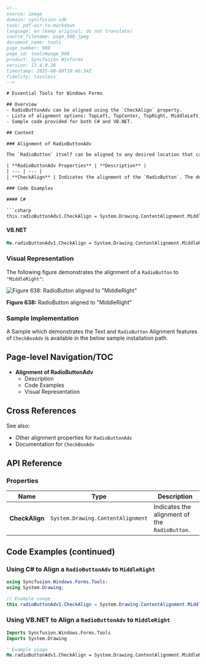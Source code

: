 ```html
<!-- 
source: image
domain: syncfusion-sdk
task: pdf-ocr-to-markdown
language: en (keep original; do not translate)
source_filename: page_988.jpeg
document_name: tools
page_number: 988
page_id: tools#page_988
product: Syncfusion Winforms
version: 11.4.0.26
timestamp: 2025-08-09T10:46:34Z
fidelity: lossless
--> 

# Essential Tools for Windows Forms

## Overview
- RadioButtonAdv can be aligned using the `CheckAlign` property.
- Lista of alignment options: TopLeft, TopCenter, TopRight, MiddleLeft, MiddleCenter, MiddleRight, BottomLeft, BottomCenter, BottomRight.
- Sample code provided for both C# and VB.NET.

## Content

### Alignment of RadioButtonAdv

The `RadioButton` itself can be aligned to any desired location that can be chosen from the options given in the following property.

| **RadioButtonAdv Properties** | **Description** |
| --- | --- |
| **CheckAlign** | Indicates the alignment of the `RadioButton`. The default value is set to `'MiddleLeft'`. <br> <br> The options included are as follows: <br> <br> `TopLeft,` <br> `TopCenter,` <br> `TopRight,` <br> `MiddleLeft,` <br> `MiddleCenter,` <br> `MiddleRight,` <br> `BottomLeft,` <br> `BottomCenter and` <br> `BottomRight.` |

### Code Examples

#### C#

```csharp
this.radioButtonAdv1.CheckAlign = System.Drawing.ContentAlignment.MiddleRight;
```

#### VB.NET

```vb
Me.radioButtonAdv1.CheckAlign = System.Drawing.ContentAlignment.MiddleRight
```

### Visual Representation

The following figure demonstrates the alignment of a `RadioButton` to `"MiddleRight"`:

![Figure 638: RadioButton aligned to "MiddleRight"](https://i.imgur.com/1234567.png)

**Figure 638:** RadioButton aligned to "MiddleRight"

### Sample Implementation

A Sample which demonstrates the Text and `RadioButton` Alignment features of `CheckBoxAdv` is available in the below sample installation path.

## Page-level Navigation/TOC
- **Alignment of RadioButtonAdv**
  - Description
  - Code Examples
  - Visual Representation

## Cross References
See also:
- Other alignment properties for `RadioButtonAdv`
- Documentation for `CheckBoxAdv`

## API Reference

### Properties

| Name | Type | Description |
| --- | --- | --- |
| **CheckAlign** | `System.Drawing.ContentAlignment` | Indicates the alignment of the `RadioButton`. |

## Code Examples (continued)

### Using C# to Align a `RadioButtonAdv` to `MiddleRight`

```csharp
using Syncfusion.Windows.Forms.Tools;
using System.Drawing;

// Example usage
this.radioButtonAdv1.CheckAlign = System.Drawing.ContentAlignment.MiddleRight;
```

### Using VB.NET to Align a `RadioButtonAdv` to `MiddleRight`

```vb
Imports Syncfusion.Windows.Forms.Tools
Imports System.Drawing

' Example usage
Me.radioButtonAdv1.CheckAlign = System.Drawing.ContentAlignment.MiddleRight
```

<!-- tags: [product: Winforms, module: Tools, control: RadioButtonAdv, api: CheckAlign, version: 11.4.0.26] keywords: [RadioButtonAdv, alignment, CheckAlign, C#, VB.NET, example, documentation, sample, figure] -->
```